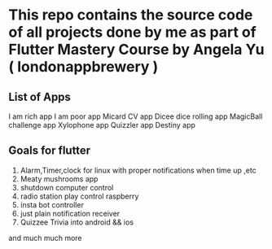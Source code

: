 # This repo contains the source code of all projects done by me as part of Flutter Mastery Course by Angela Yu ( londonappbrewery )



## List of Apps


  I am rich app
  I am poor app
  Micard CV app
  Dicee dice rolling app
  MagicBall challenge app
  Xylophone app
  Quizzler app
  Destiny app
  
  

## Goals for flutter

   1) Alarm,Timer,clock for linux with proper notifications when time up ,etc
   2) Meaty mushrooms app
   3) shutdown computer control
   4) radio station play control raspberry
   5) insta bot controller
   6) just plain notification receiver
   7) Quizzee Trivia into android && ios
   
  
   and much much more

